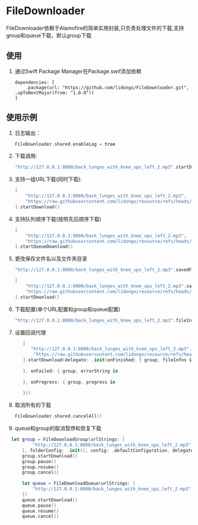 # FileDownloader

FileDownloader依赖于Alamofire的简单实用封装,只负责处理文件的下载,支持group和queue下载，默认group下载

## 使用

1. 通过Swift Package Manager在Package.swif添加依赖
    ```
    dependencies: [
        .package(url: "https://github.com/lidongx/FileDownloader.git", .upToNextMajor(from: "1.0.0"))
    ]
    ```

## 使用示例

1. 日志输出：

    ```swift
    FileDownloader.shared.enableLog = true
    ```
    
2. 下载调用:
    
    ```swift
    "http://127.0.0.1:8000/back_lunges_with_knee_ups_left_2.mp3".startDownload()
    ```
3. 支持一组URL下载(同时下载):

    ```swift
    [
        "http://127.0.0.1:8000/back_lunges_with_knee_ups_left_2.mp3",
        "https://raw.githubusercontent.com/lidongx/resource/refs/heads/main/back_lunges_with_knee_ups_left_2.mp3"
    ].startDownload()
    ```
4. 支持队列顺序下载(按照先后顺序下载)

    ```swift
    [
        "http://127.0.0.1:8000/back_lunges_with_knee_ups_left_2.mp3",
        "https://raw.githubusercontent.com/lidongx/resource/refs/heads/main/back_lunges_with_knee_ups_left_2.mp3"
    ].startQueueDownload()
    ```
    
5. 更改保存文件名以及文件夹目录

    ```swift
    "http://127.0.0.1:8000/back_lunges_with_knee_ups_left_2.mp3".savedFileName("mm.mp3").folderName("FolderName").startDownload()
    
    [
        "http://127.0.0.1:8000/back_lunges_with_knee_ups_left_2.mp3".savedFileName("mm.mp3").folderName("FolderName"),
        "https://raw.githubusercontent.com/lidongx/resource/refs/heads/main/back_lunges_with_knee_ups_left_2.mp3".fileInfo()
    ].startDownload()
    ```
    
6. 下载配置(单个URL配置和group和queue配置)
   
    ```swift
    "http://127.0.0.1:8000/back_lunges_with_knee_ups_left_2.mp3".fileInfo().config(config:.defaultConfiguration).startDownload()
    ```
    
7. 设置回调代理

   ```swift
      [
         "http://127.0.0.1:8000/back_lunges_with_knee_ups_left_2.mp3".savedFileName("mm.mp3").folderName("FolderName"),
          "https://raw.githubusercontent.com/lidongx/resource/refs/heads/main/back_lunges_with_knee_ups_left_2.mp3".fileInfo()
      ].startDownload(delegate: .init(onFinished: { group, fileInfos in
            
      }, onFailed: { group, errorString in
            
      }, onProgress: { group, progress in
            
      }))
    ```

8. 取消所有的下载

    ```swift
    FileDownloader.shared.cancelAll()
   ```

9. queue和group的取消暂停和恢复下载

  ```swift
  	let group = FileDownloadGroup(urlStrings: [
            "http://127.0.0.1:8000/back_lunges_with_knee_ups_left_2.mp3"
        ], folderConfig: .init(), config: .defaultConfiguration, delegate: nil)
        group.startDownload()
        group.pause()
        group.resume()
        group.cancel()
     
        let queue = FileDownloadQueue(urlStrings: [
            "http://127.0.0.1:8000/back_lunges_with_knee_ups_left_2.mp3"
        ])
        queue.startDownload()
        queue.pause()
        queue.resume()
        queue.cancel()
   ```

 
    